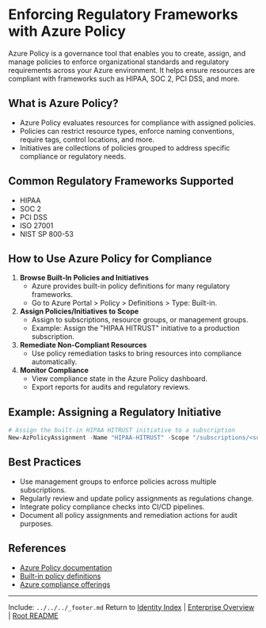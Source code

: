 ﻿---
Last Reviewed: 2025-09-04
Tags: 
---

# Enforcing Regulatory Frameworks with Azure Policy

Azure Policy is a governance tool that enables you to create, assign, and manage policies to enforce organizational standards and regulatory requirements across your Azure environment. It helps ensure resources are compliant with frameworks such as HIPAA, SOC 2, PCI DSS, and more.

## What is Azure Policy?
- Azure Policy evaluates resources for compliance with assigned policies.
- Policies can restrict resource types, enforce naming conventions, require tags, control locations, and more.
- Initiatives are collections of policies grouped to address specific compliance or regulatory needs.

## Common Regulatory Frameworks Supported
- HIPAA
- SOC 2
- PCI DSS
- ISO 27001
- NIST SP 800-53

## How to Use Azure Policy for Compliance
1. **Browse Built-In Policies and Initiatives**
   - Azure provides built-in policy definitions for many regulatory frameworks.
   - Go to Azure Portal > Policy > Definitions > Type: Built-in.
2. **Assign Policies/Initiatives to Scope**
   - Assign to subscriptions, resource groups, or management groups.
   - Example: Assign the "HIPAA HITRUST" initiative to a production subscription.
3. **Remediate Non-Compliant Resources**
   - Use policy remediation tasks to bring resources into compliance automatically.
4. **Monitor Compliance**
   - View compliance state in the Azure Policy dashboard.
   - Export reports for audits and regulatory reviews.

## Example: Assigning a Regulatory Initiative
```powershell
# Assign the built-in HIPAA HITRUST initiative to a subscription
New-AzPolicyAssignment -Name "HIPAA-HITRUST" -Scope "/subscriptions/<subscriptionId>" -PolicyDefinitionId "/providers/Microsoft.Authorization/policySetDefinitions/hipaa-hitrust"
```

## Best Practices
- Use management groups to enforce policies across multiple subscriptions.
- Regularly review and update policy assignments as regulations change.
- Integrate policy compliance checks into CI/CD pipelines.
- Document all policy assignments and remediation actions for audit purposes.

## References
- [Azure Policy documentation](https://learn.microsoft.com/en-us/azure/governance/policy/)
- [Built-in policy definitions](https://learn.microsoft.com/en-us/azure/governance/policy/samples/built-in-policies)
- [Azure compliance offerings](https://learn.microsoft.com/en-us/azure/compliance/)

---
Include: `../../../_footer.md`
Return to [Identity Index](../_index.md) | [Enterprise Overview](../_index.md) | [Root README](../../README.md)
